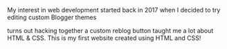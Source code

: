 My interest in web development started back in 2017 when I decided to try editing custom Blogger themes

turns out hacking together a custom reblog button taught me a lot about HTML & CSS. This is my first website created using HTML and CSS!
